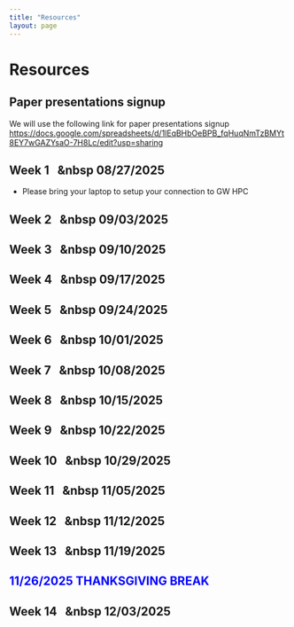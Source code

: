 ```yaml
---
title: "Resources"
layout: page
---
```

# Resources

## Paper presentations signup
We will use the following link for paper presentations signup 
https://docs.google.com/spreadsheets/d/1lEqBHbOeBPB_fqHuqNmTzBMYt8EY7wGAZYsaO-7H8Lc/edit?usp=sharing

## Week 1 &nbsp;&nbsp;&nbsp 08/27/2025
- Please bring your laptop to setup your connection to GW HPC

## Week 2 &nbsp;&nbsp;&nbsp 09/03/2025
 
## Week 3 &nbsp;&nbsp;&nbsp 09/10/2025

## Week 4 &nbsp;&nbsp;&nbsp 09/17/2025
## Week 5 &nbsp;&nbsp;&nbsp 09/24/2025
## Week 6 &nbsp;&nbsp;&nbsp 10/01/2025
## Week 7 &nbsp;&nbsp;&nbsp 10/08/2025
## Week 8 &nbsp;&nbsp;&nbsp 10/15/2025
## Week 9 &nbsp;&nbsp;&nbsp 10/22/2025
## Week 10 &nbsp;&nbsp;&nbsp 10/29/2025
## Week 11 &nbsp;&nbsp;&nbsp 11/05/2025
## Week 12 &nbsp;&nbsp;&nbsp 11/12/2025
## Week 13 &nbsp;&nbsp;&nbsp 11/19/2025
## <span style="color:blue"> 11/26/2025 THANKSGIVING BREAK </span>
## Week 14 &nbsp;&nbsp;&nbsp 12/03/2025
